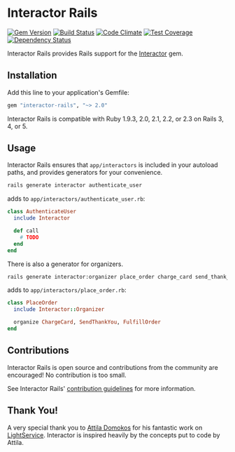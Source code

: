 # Interactor Rails

[![Gem Version](https://img.shields.io/gem/v/interactor-rails.svg?style=flat-square)](http://rubygems.org/gems/interactor-rails)
[![Build Status](https://img.shields.io/travis/collectiveidea/interactor-rails/master.svg?style=flat-square)](https://travis-ci.org/collectiveidea/interactor-rails)
[![Code Climate](https://img.shields.io/codeclimate/github/collectiveidea/interactor-rails.svg?style=flat-square)](https://codeclimate.com/github/collectiveidea/interactor-rails)
[![Test Coverage](http://img.shields.io/codeclimate/coverage/github/collectiveidea/interactor-rails.svg?style=flat-square)](https://codeclimate.com/github/collectiveidea/interactor-rails)
[![Dependency Status](https://img.shields.io/gemnasium/collectiveidea/interactor-rails.svg?style=flat-square)](https://gemnasium.com/collectiveidea/interactor-rails)

Interactor Rails provides Rails support for the
[Interactor](https://github.com/collectiveidea/interactor) gem.

## Installation

Add this line to your application's Gemfile:

```ruby
gem "interactor-rails", "~> 2.0"
```

Interactor Rails is compatible with Ruby 1.9.3, 2.0, 2.1, 2.2, or 2.3 on Rails
3, 4, or 5.

## Usage

Interactor Rails ensures that `app/interactors` is included in your autoload
paths, and provides generators for your convenience.

```bash
rails generate interactor authenticate_user
```

adds to `app/interactors/authenticate_user.rb`:

```ruby
class AuthenticateUser
  include Interactor

  def call
    # TODO
  end
end
```

There is also a generator for organizers.

```bash
rails generate interactor:organizer place_order charge_card send_thank_you fulfill_order
```

adds to `app/interactors/place_order.rb`:

```ruby
class PlaceOrder
  include Interactor::Organizer

  organize ChargeCard, SendThankYou, FulfillOrder
end
```

## Contributions

Interactor Rails is open source and contributions from the community are
encouraged! No contribution is too small.

See Interactor Rails'
[contribution guidelines](CONTRIBUTING.md) for more information.

## Thank You!

A very special thank you to [Attila Domokos](https://github.com/adomokos) for
his fantastic work on [LightService](https://github.com/adomokos/light-service).
Interactor is inspired heavily by the concepts put to code by Attila.
